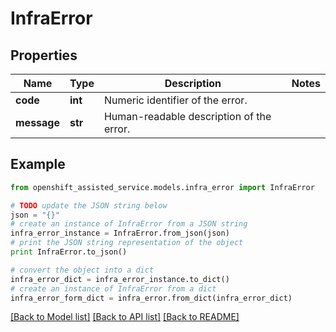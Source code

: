 # InfraError


## Properties
Name | Type | Description | Notes
------------ | ------------- | ------------- | -------------
**code** | **int** | Numeric identifier of the error. | 
**message** | **str** | Human-readable description of the error. | 

## Example

```python
from openshift_assisted_service.models.infra_error import InfraError

# TODO update the JSON string below
json = "{}"
# create an instance of InfraError from a JSON string
infra_error_instance = InfraError.from_json(json)
# print the JSON string representation of the object
print InfraError.to_json()

# convert the object into a dict
infra_error_dict = infra_error_instance.to_dict()
# create an instance of InfraError from a dict
infra_error_form_dict = infra_error.from_dict(infra_error_dict)
```
[[Back to Model list]](../README.md#documentation-for-models) [[Back to API list]](../README.md#documentation-for-api-endpoints) [[Back to README]](../README.md)


